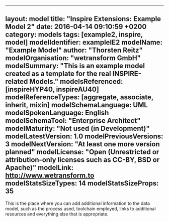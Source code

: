 ---
layout:                 model
title:                  "Inspire Extensions: Example Model 2"
date:                   2016-04-14 09:10:59 +0200
category:               models
tags:                   [example2, inspire, model]
modelIdentifier:        exampleIE2
modelName:              "Example Model"
author:                 "Thorsten Reitz"
modelOrganisation:      "wetransform GmbH"
modelSummary:           "This is an example model created as a template for the real INSPIRE-related Models."
modelsReferenced:       [inspireHYP40, inspireAU40]
modelReferenceTypes:    [aggregate, associate, inherit, mixin]
modelSchemaLanguage:    UML
modelSpokenLanguage:    English
modelSchemaTool:        "Enterprise Architect"
modelMaturity:          "Not used (in Development)"
modelLatestVersion:     1.0
modelPreviousVersions:  3
modelNextVersion:       "At least one more version planned"
modelLicense:           "Open (Unrestricted or attribution-only licenses such as CC-BY, BSD or Apache)"
modelLink:              http://www.wetransform.to
modelStatsSizeTypes:    14
modelStatsSizeProps:    35
--------------------------
This is the place where you can add additional information to the data model, such as the process used, toolchain employed, links to additional resources and everything else that is appropriate.